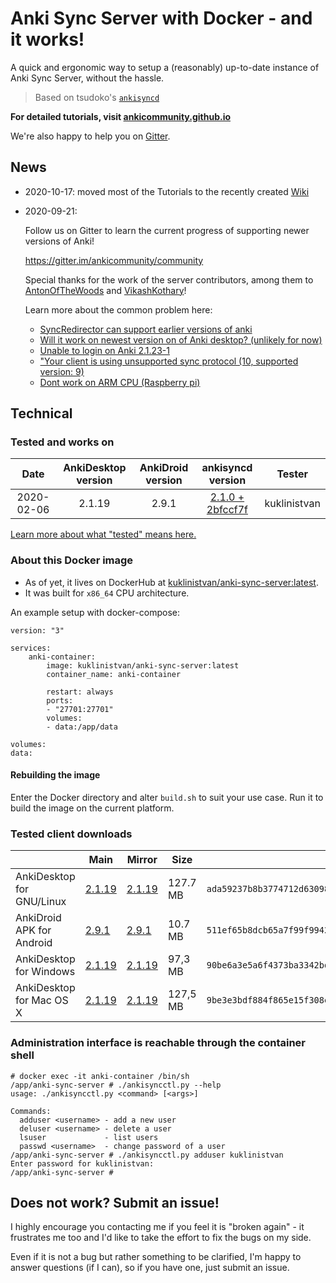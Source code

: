 # Anki Sync Server with Docker - and it works!

A quick and ergonomic way to setup a (reasonably) up-to-date instance of Anki Sync Server, without the hassle.

> Based on tsudoko's [`ankisyncd`](https://github.com/tsudoko/anki-sync-server)

**For detailed tutorials, visit [ankicommunity.github.io](https://ankicommunity.github.io/)**

We're also happy to help you on [Gitter](https://gitter.im/ankicommunity/community).

## News

* 2020-10-17: moved most of the Tutorials to the recently created [Wiki](https://ankicommunity.github.io/)

* 2020-09-21:

  Follow us on Gitter to learn the current progress of supporting newer versions of Anki!

  https://gitter.im/ankicommunity/community

  Special thanks for the work of the server contributors, among them to [AntonOfTheWoods](https://github.com/AntonOfTheWoods) and [VikashKothary](https://github.com/VikashKothary)!

  Learn more about the common problem here:

  * [SyncRedirector can support earlier versions of anki](https://github.com/kuklinistvan/docker-anki-sync-server/issues/16#issuecomment-626304807)
  * [Will it work on newest version on of Anki desktop? (unlikely for now)](https://github.com/ankicommunity/docker-anki-sync-server/issues/5)
  * [Unable to login on Anki 2.1.23-1](https://github.com/kuklinistvan/docker-anki-sync-server/issues/15)
  * ["Your client is using unsupported sync protocol (10, supported version: 9) ](https://github.com/kuklinistvan/docker-anki-sync-server/issues/14)
  * [Dont work on ARM CPU (Raspberry pi)](https://github.com/ankicommunity/docker-anki-sync-server/issues/9)



## Technical

### Tested and works on

|    Date    | AnkiDesktop version | AnkiDroid version |                      ankisyncd version                       | Tester       |
| :--------: | :-----------------: | :---------------: | :----------------------------------------------------------: | ------------ |
| 2020-02-06 |       2.1.19        |       2.9.1       | [2.1.0 + 2bfccf7f](<https://github.com/kuklinistvan/anki-sync-server/tree/docker-release>) | kuklinistvan |

[Learn more about what "tested" means here.](Testing.md)




### About this Docker image

* As of yet, it lives on DockerHub at [kuklinistvan/anki-sync-server:latest](https://hub.docker.com/r/kuklinistvan/anki-sync-server).
* It was built for `x86_64` CPU architecture.

An example setup with docker-compose:

```
version: "3"

services:
    anki-container:
        image: kuklinistvan/anki-sync-server:latest
        container_name: anki-container

        restart: always
        ports:
        - "27701:27701"
        volumes:
        - data:/app/data

volumes:
data:
```

#### Rebuilding the image

Enter the Docker directory and alter `build.sh` to suit your use case. Run it to build the image on the current platform.

### Tested client downloads

|                            | Main                                                         | Mirror                                                       | Size     | SHA256                                                       |
| -------------------------- | ------------------------------------------------------------ | ------------------------------------------------------------ | -------- | ------------------------------------------------------------ |
| AnkiDesktop  for GNU/Linux | [2.1.19](https://apps.ankiweb.net/downloads/current/anki-2.1.19-linux-amd64.tar.bz2) | [2.1.19](https://mega.nz/file/lVxRgRwI#Oqohl1M0Ju9RrYa7D6uV5SOtwgqVxkxPKqNYxcOh858) | 127.7 MB | `ada59237b8b3774712d6309821db4b6cb1d2c625284302aa09bc7313ada76fc0` |
| AnkiDroid APK for Android  | [2.9.1](https://fdroid.tetaneutral.net/fdroid/archive/com.ichi2.anki_20901300.apk) | [2.9.1](https://mega.nz/file/YFoFER5S#BiMMDxyhdl_u9I1TC-v_bBYakM5DTTM5CybJb4pu4oY) | 10.7 MB  | `511ef65b8dcb65a7f99f9942c4fcee5134f137ce23c677cf1ea3b26c7c3f34c5` |
| AnkiDesktop for Windows  | [2.1.19](https://apps.ankiweb.net/downloads/current/anki-2.1.19-windows.exe) | [2.1.19](https://mega.nz/file/5MwhxLjT#TLGA03KMbnRmDiHO3A-Yfm-y6xNgW3eiDUgEk-TXYyU) | 97,3 MB  | `90be6a3e5a6f4373ba3342bd3dfbe61e9013bb2a4acced2fcdd594b4c651a665` |
| AnkiDesktop for Mac OS X | [2.1.19](https://apps.ankiweb.net/downloads/current/anki-2.1.19-mac.dmg) | [2.1.19](https://mega.nz/file/dc4HXbKZ#m17YAdB5-SZ_rET23g8VT12Y-ECMB6rd1UIUfmKMEHg) | 127,5 MB | `9be3e3bdf884f865e15f308e72b1ed0213c061d27102f80d01897d5355eef8e7` |

### Administration interface is reachable through the container shell

    # docker exec -it anki-container /bin/sh
    /app/anki-sync-server # ./ankisyncctl.py --help
    usage: ./ankisyncctl.py <command> [<args>]
    
    Commands:
      adduser <username> - add a new user
      deluser <username> - delete a user
      lsuser             - list users
      passwd <username>  - change password of a user
    /app/anki-sync-server # ./ankisyncctl.py adduser kuklinistvan
    Enter password for kuklinistvan:
    /app/anki-sync-server #

## Does not work? Submit an issue!

I highly encourage you contacting me if you feel it is "broken again" - it frustrates me too and I'd like to take the effort to fix the bugs on my side.

Even if it is not a bug but rather something to be clarified, I'm happy to answer questions (if I can), so if you have one, just submit an issue.

